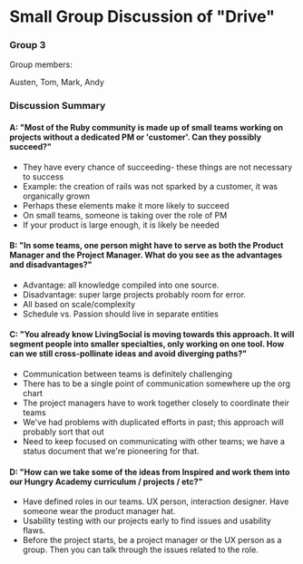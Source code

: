 # Small Group Discussion of "Drive"

### Group 3

Group members: 

Austen, Tom, Mark, Andy

### Discussion Summary

#### A: "Most of the Ruby community is made up of small teams working on projects without a dedicated PM or 'customer'. Can they possibly succeed?"
 
* They have every chance of succeeding- these things are not necessary to success
*  Example: the creation of rails was not sparked by a customer, it was organically grown
* Perhaps these elements make it more likely to succeed
* On small teams, someone is taking over the role of PM
* If your product is large enough, it is likely be needed


#### B: "In some teams, one person might have to serve as both the Product Manager and the Project Manager. What do you see as the advantages and disadvantages?"

*  Advantage: all knowledge compiled into one source.
* Disadvantage: super large projects probably room for error.
* All based on scale/complexity
* Schedule vs. Passion should live in separate entities



#### C: "You already know LivingSocial is moving towards this approach. It will segment people into smaller specialties, only working on one tool. How can we still cross-pollinate ideas and avoid diverging paths?"

* Communication between teams is definitely challenging
* There has to be a single point of communication somewhere up the org chart
* The project managers have to work together closely to coordinate their teams
* We've had problems with duplicated efforts in past; this approach will probably sort that out
* Need to keep focused on communicating with other teams; we have a status document that we're pioneering for that.

#### D: "How can we take some of the ideas from Inspired and work them into our Hungry Academy curriculum / projects / etc?"

* Have defined roles in our teams. UX person, interaction designer. Have someone wear the product manager hat.
* Usability testing with our projects early to find issues and usability flaws.
* Before the project starts, be a project manager or the UX person as a group. Then you can talk through the issues related to the role.
